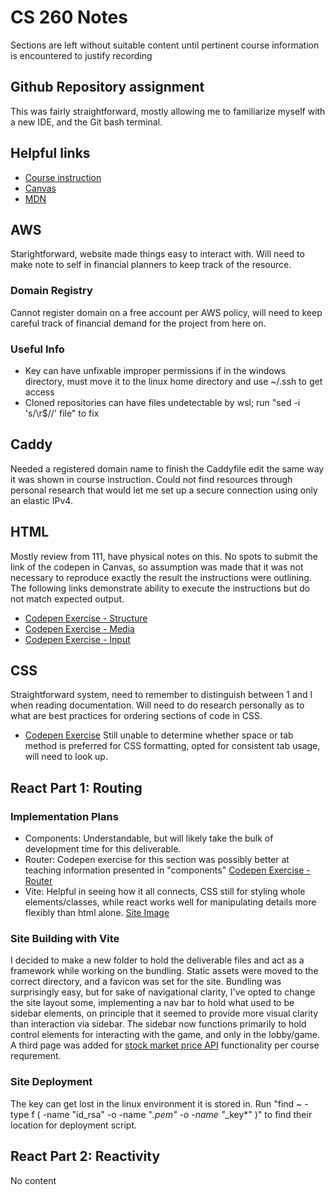 # CS 260 Notes

Sections are left without suitable content until pertinent course information is encountered to justify recording

## Github Repository assignment

This was fairly straightforward, mostly allowing me to familiarize myself with a new IDE, and the Git bash terminal. 


## Helpful links

- [Course instruction](https://github.com/webprogramming260)
- [Canvas](https://byu.instructure.com)
- [MDN](https://developer.mozilla.org)

## AWS

Starightforward, website made things easy to interact with. Will need to make note to self in financial planners to keep track of the resource.
### Domain Registry
Cannot register domain on a free account per AWS policy, will need to keep careful track of financial demand for the project from here on.
### Useful Info
- Key can have unfixable improper permissions if in the windows directory, must move it to the linux home directory and use ~/.ssh to get access
- Cloned repositories can have files undetectable by wsl; run "sed -i 's/\r$//' file" to fix 

## Caddy

Needed a registered domain name to finish the Caddyfile edit the same way it was shown in course instruction. Could not find resources through personal research that would let me set up a secure connection using only an elastic IPv4.

## HTML

Mostly review from 111, have physical notes on this. No spots to submit the link of the codepen in Canvas, so assumption was made that it was not necessary to reproduce exactly the result the instructions were outlining. The following links demonstrate ability to execute the instructions but do not match expected output.
- [Codepen Exercise - Structure](https://codepen.io/Deeply-Unhappy/pen/MYKWPPJ)
- [Codepen Exercise - Media](https://codepen.io/Deeply-Unhappy/pen/KwVKrNq)
- [Codepen Exercise - Input](https://codepen.io/Deeply-Unhappy/pen/VYewVzo)

## CSS

Straightforward system, need to remember to distinguish between 1 and l when reading documentation. Will need to do research personally as to what are best practices for ordering sections of code in CSS.
- [Codepen Exercise](https://codepen.io/Deeply-Unhappy/pen/WbrNYbG)
Still unable to determine whether space or tab method is preferred for CSS formatting, opted for consistent tab usage, will need to look up.

## React Part 1: Routing

### Implementation Plans
- Components: Understandable, but will likely take the bulk of development time for this deliverable.
- Router: Codepen exercise for this section was possibly better at teaching information presented in "components" [Codepen Exercise - Router](https://codepen.io/Deeply-Unhappy/pen/qEbqOyO)
- Vite: Helpful in seeing how it all connects, CSS still for styling whole elements/classes, while react works well for manipulating details more flexibly than html alone.
[Site Image](vite-exercise.png)
### Site Building with Vite
I decided to make a new folder to hold the deliverable files and act as a framework while working on the bundling. Static assets were moved to the correct directory, and a favicon was set for the site. Bundling was surprisingly easy, but for sake of navigational clarity, I've opted to change the site layout some, implementing a nav bar to hold what used to be sidebar elements, on principle that it seemed to provide more visual clarity than interaction via sidebar. The sidebar now functions primarily to hold control elements for interacting with the game, and only in the lobby/game. A third page was added for [stock market price API](https://fcsapi.com/blog/free-stock-price-api/) functionality per course requrement.
### Site Deployment
The key can get lost in the linux environment it is stored in. Run "find ~ -type f \( -name "id_rsa" -o -name "*.pem" -o -name "*_key*" \)" to find their location for deployment script.

## React Part 2: Reactivity

No content
